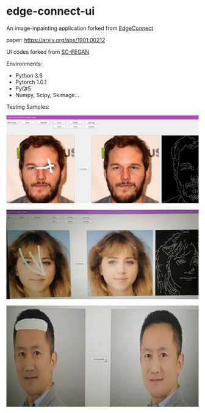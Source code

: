 # edge-connect-ui
An image-inpainting application forked from [EdgeConnect](https://github.com/knazeri/edge-connect)

paper: https://arxiv.org/abs/1901.00212

UI codes forked from [SC-FEGAN](https://github.com/JoYoungjoo/SC-FEGAN)

Environments:
- Python 3.6
- Pytorch 1.0.1
- PyQt5
- Numpy, Scipy, Skimage...

Testing Samples:

![](__pics/sample_1.png)

![](__pics/sample_2.png)

![](__pics/sample_3.png)
